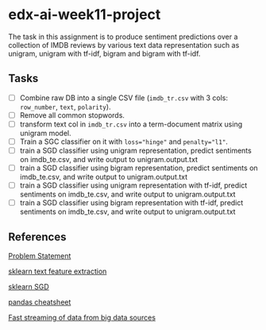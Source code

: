 # edx-ai-week11-project
The task in this assignment is to produce sentiment predictions over a collection of IMDB reviews by various text data representation such as unigram, unigram with tf-idf, bigram and bigram with tf-idf.

## Tasks

- [ ] Combine raw DB into a single CSV file (`imdb_tr.csv` with 3 cols: `row_number`, `text`, `polarity`).
- [ ] Remove all common stopwords.
- [ ] transform text col in `imdb_tr.csv` into a term-document matrix using unigram model.
- [ ] Train a SGC classifier on it with `loss="hinge"` and `penalty="l1"`.
- [ ] train a SGD classifier using unigram representation, predict sentiments on imdb_te.csv, and write output to unigram.output.txt
- [ ] train a SGD classifier using bigram representation, predict sentiments on imdb_te.csv, and write output to unigram.output.txt
- [ ] train a SGD classifier using unigram representation with tf-idf, predict sentiments on imdb_te.csv, and write output to unigram.output.txt
- [ ] train a SGD classifier using bigram representation with tf-idf, predict sentiments on imdb_te.csv, and write output to unigram.output.txt

## References

[Problem Statement](https://courses.edx.org/courses/course-v1:ColumbiaX+CSMM.101x+1T2017/courseware/fc64ad14a2554a359a2af5498fe0bf2b/92d43179d1dd4e1fa385bc85c4fac757/)

[sklearn text feature extraction](http://scikit-learn.org/stable/modules/feature_extraction.html#text-feature-extraction)

[sklearn SGD](http://scikit-learn.org/stable/modules/linear_model.html#stochastic-gradient-descent-sgd)

[pandas cheatsheet](https://github.com/pandas-dev/pandas/blob/master/doc/cheatsheet/Pandas_Cheat_Sheet.pdf)

[Fast streaming of data from big data sources](https://indico.io/blog/fast-method-stream-data-from-big-data-sources/)